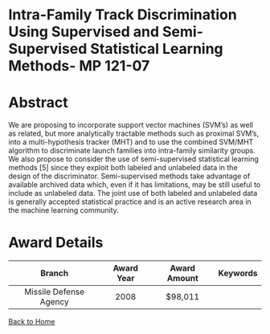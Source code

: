 
Intra-Family Track Discrimination Using Supervised and Semi-Supervised Statistical Learning Methods- MP 121-07
==============================================================================================================

# Abstract


We are proposing to incorporate support vector machines (SVM’s) as well as related, but more analytically tractable methods such as proximal SVM’s, into a multi-hypothesis tracker (MHT) and to use the combined SVM/MHT algorithm to discriminate launch families into intra-family similarity groups.  We also propose to consider the use of semi-supervised statistical learning methods [5] since they exploit both labeled and unlabeled data in the design of the discriminator.  Semi-supervised methods take advantage of available archived data which, even if it has limitations, may be still useful to include as unlabeled data.  The joint use of both labeled and unlabeled data is generally accepted statistical practice and is an active research area in the machine learning community.  

# Award Details

|Branch|Award Year|Award Amount|Keywords|
| :---: | :---: | :---: | :---: |
|Missile Defense Agency|2008|$98,011||
  
  


[Back to Home](https://github.com/chrischow/dod_sbir_awards/CC/#1131)